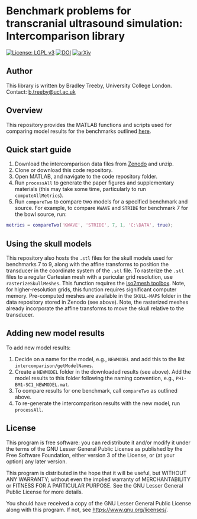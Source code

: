 # Benchmark problems for transcranial ultrasound simulation: Intercomparison library

[![License: LGPL v3](https://camo.githubusercontent.com/a68e3691793655c52b2d207c94ea538cfcdf9a4cf081c27b6e55ea0e4b27b936/68747470733a2f2f696d672e736869656c64732e696f2f62616467652f4c6963656e73652d4c47504c25323076332d626c75652e737667)](https://www.gnu.org/licenses/lgpl-3.0) [![DOI](https://zenodo.org/badge/DOI/10.5281/zenodo.6020543.svg)](https://doi.org/10.5281/zenodo.6020543) [![arXiv](https://img.shields.io/badge/arXiv-2202.04552-b31b1b.svg)](https://arxiv.org/abs/2202.04552)

## Author

This library is written by Bradley Treeby, University College London. Contact: [b.treeby@ucl.ac.uk](mailto:b.treeby@ucl.ac.uk)

## Overview

This repository provides the MATLAB functions and scripts used for comparing model results for the benchmarks outlined [here](https://arxiv.org/abs/2202.04552).

## Quick start guide

1. Download the intercomparison data files from [Zenodo](https://doi.org/10.5281/zenodo.6020543) and unzip.
2. Clone or download this code repository.
3. Open MATLAB, and navigate to the code repository folder.
4. Run `processAll` to generate the paper figures and supplementary materials (this may take some time, particularly to run `computeAllMetrics`).
5. Run `compareTwo` to compare two models for a specified benchmark and source. For example, to compare `KWAVE` and `STRIDE` for benchmark 7 for the bowl source, run:

```matlab
metrics = compareTwo('KWAVE', 'STRIDE', 7, 1, 'C:\DATA', true);
```

## Using the skull models

This repository also hosts the `.stl` files for the skull models used for benchmarks 7 to 9, along with the affine transforms to position the transducer in the coordinate system of the `.stl` file. To rasterize the `.stl` files to a regular Cartesian mesh with a paricular grid resolution, use `rasterizeSkullMeshes`. This function requires the [iso2mesh toolbox](http://iso2mesh.sourceforge.net/cgi-bin/index.cgi). Note, for higher-resolution grids, this function requires significant computer memory. Pre-computed meshes are available in the `SKULL-MAPS` folder in the data repository stored in Zenodo (see above). Note, the rasterized meshes already incorporate the affine transforms to move the skull relative to the transducer. 

## Adding new model results

To add new model results:
1. Decide on a name for the model, e.g., `NEWMODEL` and add this to the list `intercomparison/getModelNames`.
1. Create a `NEWMODEL` folder in the downloaded results (see above). Add the model results to this folder following the naming convention, e.g., `PH1-BM1-SC1_NEWMODEL.mat`.
1. To compare results for one benchmark, call `compareTwo` as outlined above. 
1. To re-generate the intercomparison results with the new model, run `processAll`.

## License

This program is free software: you can redistribute it and/or modify it under the terms of the GNU Lesser General Public License as published by the Free Software Foundation, either version 3 of the License, or (at your option) any later version.

This program is distributed in the hope that it will be useful, but WITHOUT ANY WARRANTY; without even the implied warranty of MERCHANTABILITY or FITNESS FOR A PARTICULAR PURPOSE. See the GNU Lesser General Public License for more details.
 
You should have received a copy of the GNU Lesser General Public License along with this program. If not, see <https://www.gnu.org/licenses/>.





